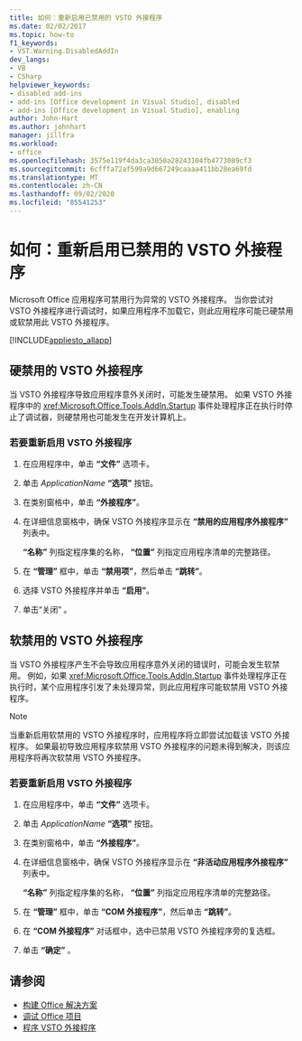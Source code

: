 ```yaml
---
title: 如何：重新启用已禁用的 VSTO 外接程序
ms.date: 02/02/2017
ms.topic: how-to
f1_keywords:
- VST.Warning.DisabledAddIn
dev_langs:
- VB
- CSharp
helpviewer_keywords:
- disabled add-ins
- add-ins [Office development in Visual Studio], disabled
- add-ins [Office development in Visual Studio], enabling
author: John-Hart
ms.author: johnhart
manager: jillfra
ms.workload:
- office
ms.openlocfilehash: 3575e119f4da3ca3050a28243104fb4773089cf3
ms.sourcegitcommit: 6cfffa72af599a9d667249caaaa411bb28ea69fd
ms.translationtype: MT
ms.contentlocale: zh-CN
ms.lasthandoff: 09/02/2020
ms.locfileid: "85541253"
---
```

# <a name="how-to-re-enable-a-vsto-add-in-that-has-been-disabled"></a>如何：重新启用已禁用的 VSTO 外接程序
  Microsoft Office 应用程序可禁用行为异常的 VSTO 外接程序。 当你尝试对 VSTO 外接程序进行调试时，如果应用程序不加载它，则此应用程序可能已硬禁用或软禁用此 VSTO 外接程序。

 [!INCLUDE[appliesto_allapp](../vsto/includes/appliesto-allapp-md.md)]

## <a name="hard-disabled-vsto-add-ins"></a>硬禁用的 VSTO 外接程序
 当 VSTO 外接程序导致应用程序意外关闭时，可能发生硬禁用。 如果 VSTO 外接程序中的 <xref:Microsoft.Office.Tools.AddIn.Startup> 事件处理程序正在执行时停止了调试器，则硬禁用也可能发生在开发计算机上。

### <a name="to-re-enable-a-vsto-add-in"></a>若要重新启用 VSTO 外接程序

1. 在应用程序中，单击 **“文件”** 选项卡。

2. 单击 *ApplicationName* **“选项”** 按钮。

3. 在类别窗格中，单击 **“外接程序”**。

4. 在详细信息窗格中，确保 VSTO 外接程序显示在 **“禁用的应用程序外接程序”** 列表中。

     **“名称”** 列指定程序集的名称， **“位置”** 列指定应用程序清单的完整路径。

5. 在 **“管理”** 框中，单击 **“禁用项”**，然后单击 **“跳转”**。

6. 选择 VSTO 外接程序并单击 **“启用”**。

7. 单击“关闭” 。

## <a name="soft-disabled-vsto-add-ins"></a>软禁用的 VSTO 外接程序
 当 VSTO 外接程序产生不会导致应用程序意外关闭的错误时，可能会发生软禁用。 例如，如果 <xref:Microsoft.Office.Tools.AddIn.Startup> 事件处理程序正在执行时，某个应用程序引发了未处理异常，则此应用程序可能软禁用 VSTO 外接程序。

> [!NOTE]
> 当重新启用软禁用的 VSTO 外接程序时，应用程序将立即尝试加载该 VSTO 外接程序。 如果最初导致应用程序软禁用 VSTO 外接程序的问题未得到解决，则该应用程序将再次软禁用 VSTO 外接程序。

### <a name="to-re-enable-a-vsto-add-in"></a>若要重新启用 VSTO 外接程序

1. 在应用程序中，单击 **“文件”** 选项卡。

2. 单击 *ApplicationName* **“选项”** 按钮。

3. 在类别窗格中，单击 **“外接程序”**。

4. 在详细信息窗格中，确保 VSTO 外接程序显示在 **“非活动应用程序外接程序”** 列表中。

     **“名称”** 列指定程序集的名称， **“位置”** 列指定应用程序清单的完整路径。

5. 在 **“管理”** 框中，单击 **“COM 外接程序”**，然后单击 **“跳转”**。

6. 在 **“COM 外接程序”** 对话框中，选中已禁用 VSTO 外接程序旁的复选框。

7. 单击 **“确定”** 。

## <a name="see-also"></a>请参阅
- [构建 Office 解决方案](../vsto/building-office-solutions.md)
- [调试 Office 项目](../vsto/debugging-office-projects.md)
- [程序 VSTO 外接程序](../vsto/programming-vsto-add-ins.md)
